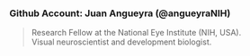 ### Github Account: Juan Angueyra (@angueyraNIH)
> Research Fellow at the National Eye Institute (NIH, USA).   
> Visual neuroscientist and development biologist.
